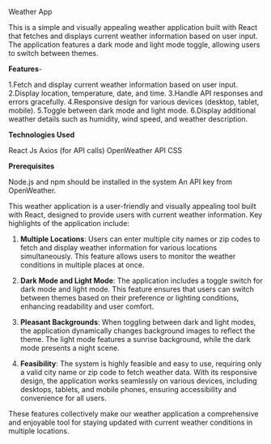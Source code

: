 Weather App


This is a simple and visually appealing weather application built with React that fetches and displays current weather information based on user input. The application features a dark mode and light mode toggle, allowing users to switch between themes.


**Features**- 

1.Fetch and display current weather information based on user input.
2.Display location, temperature, date, and time.
3.Handle API responses and errors gracefully.
4.Responsive design for various devices (desktop, tablet, mobile).
5.Toggle between dark mode and light mode.
6.Display additional weather details such as humidity, wind speed, and weather description.

**Technologies Used**

React Js
Axios (for API calls)
OpenWeather API
CSS 


**Prerequisites**

Node.js and npm should be installed in the system
An API key from OpenWeather.



This weather application is a user-friendly and visually appealing tool built with React, designed to provide users with current weather information. Key highlights of the application include:

1. **Multiple Locations**: Users can enter multiple city names or zip codes to fetch and display weather information for various locations simultaneously. This feature allows users to monitor the weather conditions in multiple places at once.

2. **Dark Mode and Light Mode**: The application includes a toggle switch for dark mode and light mode. This feature ensures that users can switch between themes based on their preference or lighting conditions, enhancing readability and user comfort.

3. **Pleasant Backgrounds**: When toggling between dark and light modes, the application dynamically changes background images to reflect the theme. The light mode features a sunrise background, while the dark mode presents a night scene.
4. **Feasibility**: The system is highly feasible and easy to use, requiring only a valid city name or zip code to fetch weather data. With its responsive design, the application works seamlessly on various devices, including desktops, tablets, and mobile phones, ensuring accessibility and convenience for all users.

These features collectively make our weather application a comprehensive and enjoyable tool for staying updated with current weather conditions in multiple locations.